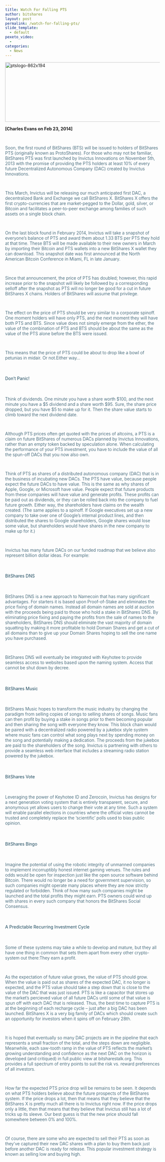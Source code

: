 ```yaml
---
title: Watch For Falling PTS
author: bitshares
layout: post
permalink: /watch-for-falling-pts/
slide_template:
  - default
pexeto_video:
  - 
categories:
  - News
---
```

[<img class="alignnone size-full wp-image-10918" src="http://bitshares.org/blog/wp-content/uploads/2014/02/ptslogo-862x194.png" alt="ptslogo-862x194" width="862" height="194" />][1]

**[Charles Evans on Feb 23, 2014]**

&nbsp;

<p style="font-weight: 300; color: #1b485d;">
  Soon, the first round of BitShares (BTS) will be issued to holders of BitShares PTS (originally known as ProtoShares). For those who may not be familiar, BitShares PTS was first launched by Invictus Innovations on November 5th, 2013 with the promise of providing the PTS holders at least 10% of every future Decentralized Autonomous Company (DAC) created by Invictus Innovations.
</p>

&nbsp;

<p style="font-weight: 300; color: #1b485d;">
  This March, Invictus will be releasing our much anticipated first DAC, a decentralized Bank and Exchange we call BitShares X. BitShares X offers the first crypto-currencies that are market-pegged to the Dollar, gold, silver, or Bitcoin and facilitates a peer-to-peer exchange among families of such assets on a single block chain.
</p>

&nbsp;

<p style="font-weight: 300; color: #1b485d;">
  On the last block found in February 2014, Invictus will take a snapshot of everyone’s balance of PTS and award them about 1.33 BTS per PTS they hold at that time. These BTS will be made available to their new owners in March by importing their Bitcoin and PTS wallets into a new BitShares X wallet they can download. This snapshot date was first announced at the North American Bitcoin Conference in Miami, FL in late January.
</p>

&nbsp;

<p style="font-weight: 300; color: #1b485d;">
  Since that announcement, the price of PTS has doubled; however, this rapid increase prior to the snapshot will likely be followed by a corresponding selloff after the snapshot as PTS will no longer be good for a cut in future BitShares X chains. Holders of BitShares will assume that privilege.
</p>

&nbsp;

<p style="font-weight: 300; color: #1b485d;">
  The effect on the price of PTS should be very similar to a corporate spinoff. One moment holders will have only PTS, and the next moment they will have both PTS and BTS. Since value does not simply emerge from the ether, the value of the combination of PTS and BTS should be about the same as the value of the PTS alone before the BTS were issued.
</p>

&nbsp;

<p style="font-weight: 300; color: #1b485d;">
  This means that the price of PTS could be about to drop like a bowl of petunias in midair. Or not.Either way…
</p>

&nbsp;

<h4 style="font-weight: 400; color: #1b485d;">
  Don’t Panic!
</h4>

&nbsp;

<p style="font-weight: 300; color: #1b485d;">
  Think of dividends. One minute you have a share worth $100, and the next minute you have a $5 dividend and a share worth $95. Sure, the share price dropped, but you have $5 to make up for it. Then the share value starts to climb toward the next dividend date.
</p>

&nbsp;

<p style="font-weight: 300; color: #1b485d;">
  Although PTS prices often get quoted with the prices of altcoins, a PTS is a claim on future BitShares of numerous DACs planned by Invictus Innovations, rather than an empty token backed by speculation alone. When calculating the performance of your PTS investment, you have to include the value of all the spun-off DACs that you now also own.
</p>

&nbsp;

<p style="font-weight: 300; color: #1b485d;">
  Think of PTS as shares of a distributed autonomous company (DAC) that is in the business of incubating new DACs. The PTS have value, because people expect the future DACs to have value. This is the same as why shares of Apple, Google, or Microsoft have value. People expect that future products from these companies will have value and generate profits. These profits can be paid out as dividends, or they can be rolled back into the company to fuel future growth. Either way, the shareholders have claims on the wealth created. (The same applies to a spinoff. If Google executives set up a new company to take over one of Google’s internal product lines, and then distributed the shares to Google shareholders, Google shares would lose some value, but shareholders would have shares in the new company to make up for it.)
</p>

&nbsp;

<p style="font-weight: 300; color: #1b485d;">
  Invictus has many future DACs on our funded roadmap that we believe also represent billion dollar ideas. For example:
</p>

&nbsp;

<h4 style="font-weight: 400; color: #1b485d;">
  BitShares DNS
</h4>

&nbsp;

<p style="font-weight: 300; color: #1b485d;">
  BitShares DNS is a new approach to Namecoin that has many significant advantages. For starters it is based upon Proof-of-Stake and eliminates the price fixing of domain names. Instead all domain names are sold at auction with the proceeds being paid to those who hold a stake in BitShares DNS. By eliminating price fixing and paying the profits from the sale of names to the shareholders, BitShares DNS should eliminate the vast majority of domain squatting by making it more profitable to hold Domain Shares and get a cut of all domains than to give up your Domain Shares hoping to sell the one name you have purchased.
</p>

&nbsp;

<p style="font-weight: 300; color: #1b485d;">
  BitShares DNS will eventually be integrated with Keyhotee to provide seamless access to websites based upon the naming system. Access that cannot be shut down by decree.
</p>

&nbsp;

<h4 style="font-weight: 400; color: #1b485d;">
  BitShares Music
</h4>

&nbsp;

<p style="font-weight: 300; color: #1b485d;">
  BitShares Music hopes to transform the music industry by changing the paradigm from selling copies of songs to selling shares of songs. Music fans can then profit by buying a stake in songs prior to them becoming popular and then sharing the song with everyone they know. This block chain would be paired with a decentralized radio powered by a jukebox style system where music fans can control what song plays next by spending money on the song and potentially making a dedication. The proceeds from the jukebox are paid to the shareholders of the song. Invictus is partnering with others to provide a seamless web interface that includes a streaming radio station powered by the jukebox.
</p>

&nbsp;

<h4 style="font-weight: 400; color: #1b485d;">
  BitShares Vote
</h4>

&nbsp;

<p style="font-weight: 300; color: #1b485d;">
  Leveraging the power of Keyhotee ID and Zerocoin, Invictus has designs for a next generation voting system that is entirely transparent, secure, and anonymous yet allows users to change their vote at any time. Such a system will enable parallel elections in countries where the official votes cannot be trusted and completely replace the ‘scientific’ polls used to bias public opinion.
</p>

&nbsp;

<h4 style="font-weight: 400; color: #1b485d;">
  BitShares Bingo
</h4>

&nbsp;

<p style="font-weight: 300; color: #1b485d;">
  Imagine the potential of using the robotic integrity of unmanned companies to implement incorruptibly honest internet gaming venues. The rules and odds would be open for inspection just like the open source software behind Bitcoin. There would no longer be a need for government supervision, so such companies might operate many places where they are now strictly regulated or forbidden. Think of how many such companies might be launched and the total profits they might earn. PTS owners could wind up with shares in every such company that honors the BitShares Social Consensus.
</p>

&nbsp;

<h4 style="font-weight: 400; color: #1b485d;">
  A Predictable Recurring Investment Cycle
</h4>

&nbsp;

<p style="font-weight: 300; color: #1b485d;">
  Some of these systems may take a while to develop and mature, but they all have one thing in common that sets them apart from every other crypto-system out there:They earn a profit.
</p>

&nbsp;

<p style="font-weight: 300; color: #1b485d;">
  As the expectation of future value grows, the value of PTS should grow. When the value is paid out as shares of the expected DAC, it no longer is expected, and the PTS value should take a step down that is close to the value of the DAC that was just issued. PTS is like a capacitor that stores up the market’s percieved value of all future DACs until some of that value is spun off with each DAC that is released. Thus, the best time to capture PTS is at the beginning of each recharge cycle – just after a big DAC has been launched. BitShares X is a very big family of DACs which should create such an opportunity for investors when it spins off on February 28th.
</p>

&nbsp;

<p style="font-weight: 300; color: #1b485d;">
  It is hoped that eventually so many DAC projects are in the pipeline that each represents a small fraction of the total, and the steps down are negligible. Meanwhile, each saw-tooth ramp in the value of PTS reflects the market’s growing understanding and confidence as the next DAC on the horizon is developed (and critiqued) in full public view at bitsharestalk.org. This provides a full spectrum of entry points to suit the risk vs. reward preferences of all investors.
</p>

&nbsp;

<p style="font-weight: 300; color: #1b485d;">
  How far the expected PTS price drop will be remains to be seen. It depends on what PTS holders believe about the future prospects of the BitShares system. If the price drops a lot, then that means that they believe that the BitShares X is pretty much all there is to Invictus right now. If the price drops only a little, then that means that they believe that Invictus still has a lot of tricks up its sleeve. Our best guess is that the new price should fall somewhere between 0% and 100%.
</p>

&nbsp;

<p style="font-weight: 300; color: #1b485d;">
  Of course, there are some who are expected to sell their PTS as soon as they’ve captured their new DAC shares with a plan to buy them back just before another DAC is ready for release. This popular investment strategy is known as selling low and buying high.
</p>

 [1]: http://bitshares.org/blog/wp-content/uploads/2014/02/ptslogo-862x194.png